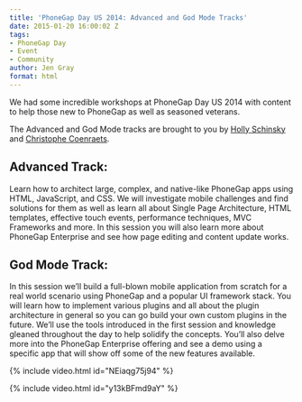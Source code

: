 ```yaml
---
title: 'PhoneGap Day US 2014: Advanced and God Mode Tracks'
date: 2015-01-20 16:00:02 Z
tags:
- PhoneGap Day
- Event
- Community
author: Jen Gray
format: html
---
```


We had some incredible workshops at PhoneGap Day US 2014 with content to help those new to PhoneGap as well as seasoned veterans.

The Advanced and God Mode tracks are brought to you by [Holly Schinsky](https://twitter.com/devgirlFL) and [Christophe Coenraets](https://twitter.com/ccoenraets).

## Advanced Track:

Learn how to architect large, complex, and native-like PhoneGap apps using HTML, JavaScript, and CSS. We will investigate mobile challenges and find solutions for them as well as learn all about Single Page Architecture, HTML templates, effective touch events, performance techniques, MVC Frameworks and more. In this session you will also learn more about PhoneGap Enterprise and see how page editing and content update works.

## God Mode Track:

In this session we’ll build a full-blown mobile application from scratch for a real world scenario using PhoneGap and a popular UI framework stack. You will learn how to implement various plugins and all about the plugin architecture in general so you can go build your own custom plugins in the future. We’ll use the tools introduced in the first session and knowledge gleaned throughout the day to help solidify the concepts. You’ll also delve more into the PhoneGap Enterprise offering and see a demo using a specific app that will show off some of the new features available.

{% include video.html id="NEiaqg75j94" %}

{% include video.html id="y13kBFmd9aY" %}
